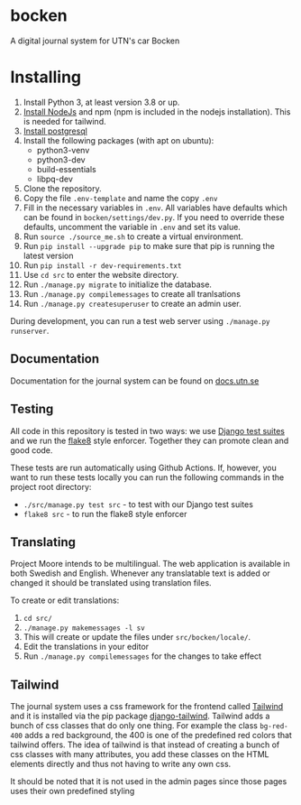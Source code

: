 # bocken
A digital journal system for UTN's car Bocken

# Installing
1. Install Python 3, at least version 3.8 or up.
2. [Install NodeJs](https://nodejs.org) and npm (npm is included in the nodejs installation). This is needed for tailwind.
3. [Install postgresql](INSTALLING_POSTGRES.md)
4. Install the following packages (with apt on ubuntu):
   - python3-venv
   - python3-dev
   - build-essentials
   - libpq-dev
5. Clone the repository.
6. Copy the file `.env-template` and name the copy `.env`
7. Fill in the necessary variables in `.env`. All variables have defaults which can be found in `bocken/settings/dev.py`. If you need to override these defaults, uncomment the variable in `.env` and set its value.
8. Run `source ./source_me.sh` to create a virtual environment.
9. Run `pip install --upgrade pip` to make sure that pip is running the latest version
10. Run `pip install -r dev-requirements.txt`
11. Use `cd src` to enter the website directory.
12. Run `./manage.py migrate` to initialize the database.
13. Run `./manage.py compilemessages` to create all tranlsations
14. Run `./manage.py createsuperuser` to create an admin user.

During development, you can run a test web server using `./manage.py runserver`.

## Documentation

Documentation for the journal system can be found on [docs.utn.se](https://docs.utn.se/)

## Testing

All code in this repository is tested in two ways: we use [Django test
suites](https://docs.djangoproject.com/en/3.1/topics/testing/) and we run the
[flake8](http://flake8.pycqa.org/en/latest/) style enforcer. Together they can
promote clean and good code.

These tests are run automatically using Github Actions.
If, however, you want to run these tests locally you can run the following
commands in the project root directory:

- `./src/manage.py test src` - to test with our Django test suites
- `flake8 src` - to run the flake8 style enforcer

## Translating

Project Moore intends to be multilingual. The web application is available in
both Swedish and English. Whenever any translatable text is added or changed it
should be translated using translation files.

To create or edit translations:

1. `cd src/`
1. `./manage.py makemessages -l sv`
2. This will create or update the files under `src/bocken/locale/`.
3. Edit the translations in your editor
4. Run `./manage.py compilemessages` for the changes to take effect

## Tailwind
The journal system uses a css framework for the frontend called [Tailwind](https://tailwindcss.com/) and it is installed via the pip package [django-tailwind](https://pypi.org/project/django-tailwind/). Tailwind adds a bunch of css classes that do only one thing. For example the class `bg-red-400` adds a red background, the 400 is one of the predefined red colors that tailwind offers. The idea of tailwind is that instead of creating a bunch of css classes with many attributes, you add these classes on the HTML elements directly and thus not having to write any own css.

It should be noted that it is not used in the admin pages since those pages uses their own predefined styling
